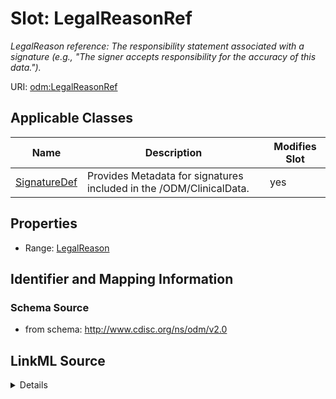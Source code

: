 # Slot: LegalReasonRef


_LegalReason reference: The responsibility statement associated with a signature (e.g., "The signer accepts responsibility for the accuracy of this data.")._



URI: [odm:LegalReasonRef](http://www.cdisc.org/ns/odm/v2.0/LegalReasonRef)



<!-- no inheritance hierarchy -->




## Applicable Classes

| Name | Description | Modifies Slot |
| --- | --- | --- |
[SignatureDef](SignatureDef.md) | Provides Metadata for signatures included in the /ODM/ClinicalData. |  yes  |







## Properties

* Range: [LegalReason](LegalReason.md)





## Identifier and Mapping Information







### Schema Source


* from schema: http://www.cdisc.org/ns/odm/v2.0




## LinkML Source

<details>
```yaml
name: LegalReasonRef
description: 'LegalReason reference: The responsibility statement associated with
  a signature (e.g., "The signer accepts responsibility for the accuracy of this data.").'
from_schema: http://www.cdisc.org/ns/odm/v2.0
rank: 1000
identifier: false
alias: LegalReasonRef
domain_of:
- SignatureDef
range: LegalReason

```
</details>